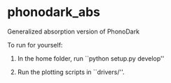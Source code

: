 # phonodark_abs
Generalized absorption version of PhonoDark

To run for yourself:
1. In the home folder, run ``python setup.py develop''

2. Run the plotting scripts in ``drivers/''.
